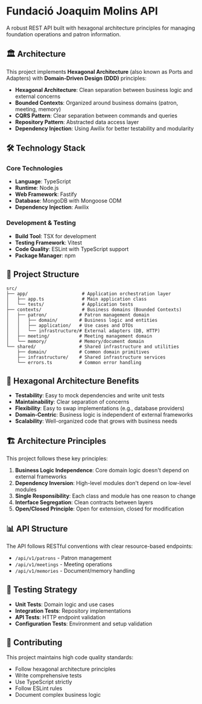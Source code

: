 # Fundació Joaquim Molins API

A robust REST API built with hexagonal architecture principles for managing foundation operations and patron information.

## 🏛️ Architecture

This project implements **Hexagonal Architecture** (also known as Ports and Adapters) with **Domain-Driven Design (DDD)** principles:

- **Hexagonal Architecture**: Clean separation between business logic and external concerns
- **Bounded Contexts**: Organized around business domains (patron, meeting, memory)
- **CQRS Pattern**: Clear separation between commands and queries
- **Repository Pattern**: Abstracted data access layer
- **Dependency Injection**: Using Awilix for better testability and modularity

## 🛠️ Technology Stack

### Core Technologies
- **Language**: TypeScript
- **Runtime**: Node.js
- **Web Framework**: Fastify
- **Database**: MongoDB with Mongoose ODM
- **Dependency Injection**: Awilix

### Development & Testing
- **Build Tool**: TSX for development
- **Testing Framework**: Vitest
- **Code Quality**: ESLint with TypeScript support
- **Package Manager**: npm

## 📁 Project Structure

```
src/
├── app/                    # Application orchestration layer
│   ├── app.ts              # Main application class
│   └── tests/              # Application tests
├── contexts/               # Business domains (Bounded Contexts)
│   ├── patron/            # Patron management domain
│   │   ├── domain/        # Business logic and entities
│   │   ├── application/   # Use cases and DTOs
│   │   └── infrastructure/# External adapters (DB, HTTP)
│   ├── meeting/           # Meeting management domain
│   └── memory/            # Memory/document domain
└── shared/                # Shared infrastructure and utilities
    ├── domain/            # Common domain primitives
    ├── infrastructure/    # Shared infrastructure services
    └── errors.ts          # Common error handling
```

## 🎯 Hexagonal Architecture Benefits

- **Testability**: Easy to mock dependencies and write unit tests
- **Maintainability**: Clear separation of concerns
- **Flexibility**: Easy to swap implementations (e.g., database providers)
- **Domain-Centric**: Business logic is independent of external frameworks
- **Scalability**: Well-organized code that grows with business needs

## 🏗️ Architecture Principles

This project follows these key principles:

1. **Business Logic Independence**: Core domain logic doesn't depend on external frameworks
2. **Dependency Inversion**: High-level modules don't depend on low-level modules
3. **Single Responsibility**: Each class and module has one reason to change
4. **Interface Segregation**: Clean contracts between layers
5. **Open/Closed Principle**: Open for extension, closed for modification

## 📊 API Structure

The API follows RESTful conventions with clear resource-based endpoints:

- `/api/v1/patrons` - Patron management
- `/api/v1/meetings` - Meeting operations
- `/api/v1/memories` - Document/memory handling

## 🧪 Testing Strategy

- **Unit Tests**: Domain logic and use cases
- **Integration Tests**: Repository implementations
- **API Tests**: HTTP endpoint validation
- **Configuration Tests**: Environment and setup validation

## 📝 Contributing

This project maintains high code quality standards:
- Follow hexagonal architecture principles
- Write comprehensive tests
- Use TypeScript strictly
- Follow ESLint rules
- Document complex business logic
